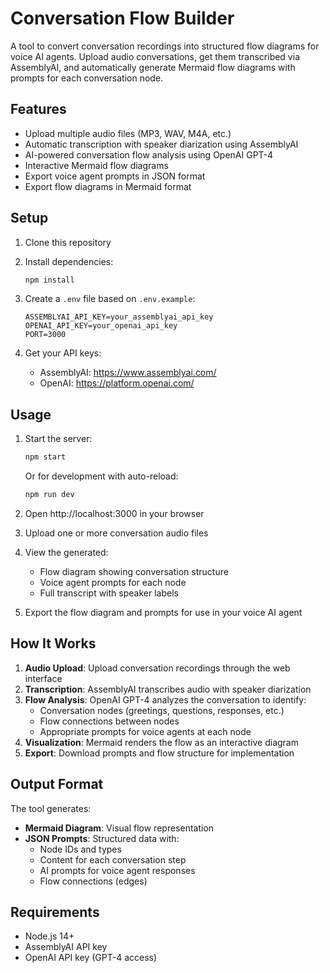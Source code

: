 # Conversation Flow Builder

A tool to convert conversation recordings into structured flow diagrams for voice AI agents. Upload audio conversations, get them transcribed via AssemblyAI, and automatically generate Mermaid flow diagrams with prompts for each conversation node.

## Features

- Upload multiple audio files (MP3, WAV, M4A, etc.)
- Automatic transcription with speaker diarization using AssemblyAI
- AI-powered conversation flow analysis using OpenAI GPT-4
- Interactive Mermaid flow diagrams
- Export voice agent prompts in JSON format
- Export flow diagrams in Mermaid format

## Setup

1. Clone this repository
2. Install dependencies:
   ```bash
   npm install
   ```

3. Create a `.env` file based on `.env.example`:
   ```
   ASSEMBLYAI_API_KEY=your_assemblyai_api_key
   OPENAI_API_KEY=your_openai_api_key
   PORT=3000
   ```

4. Get your API keys:
   - AssemblyAI: https://www.assemblyai.com/
   - OpenAI: https://platform.openai.com/

## Usage

1. Start the server:
   ```bash
   npm start
   ```
   Or for development with auto-reload:
   ```bash
   npm run dev
   ```

2. Open http://localhost:3000 in your browser

3. Upload one or more conversation audio files

4. View the generated:
   - Flow diagram showing conversation structure
   - Voice agent prompts for each node
   - Full transcript with speaker labels

5. Export the flow diagram and prompts for use in your voice AI agent

## How It Works

1. **Audio Upload**: Upload conversation recordings through the web interface
2. **Transcription**: AssemblyAI transcribes audio with speaker diarization
3. **Flow Analysis**: OpenAI GPT-4 analyzes the conversation to identify:
   - Conversation nodes (greetings, questions, responses, etc.)
   - Flow connections between nodes
   - Appropriate prompts for voice agents at each node
4. **Visualization**: Mermaid renders the flow as an interactive diagram
5. **Export**: Download prompts and flow structure for implementation

## Output Format

The tool generates:
- **Mermaid Diagram**: Visual flow representation
- **JSON Prompts**: Structured data with:
  - Node IDs and types
  - Content for each conversation step
  - AI prompts for voice agent responses
  - Flow connections (edges)

## Requirements

- Node.js 14+
- AssemblyAI API key
- OpenAI API key (GPT-4 access)